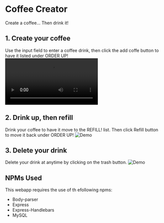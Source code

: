 # Coffee Creator
Create a coffee... Then drink it!
## 1. Create your coffee
Use the input field to enter a coffee drink, then click the add coffe button to have it listed under ORDER UP!
![Alt Text](github.com/danielaine3/CoffeeCreator/blob/master/public/assets/img/CreateCoffee.mov)

## 2. Drink up, then refill
Drink your coffee to have it move to the REFILL! list. Then click Refill button to move it back under ORDER UP!
![Demo](https://user-images.githubusercontent.com/30851569/37249392-03c3fbaa-24ac-11e8-9c9e-81e17de5c0b4.gif)

## 3. Delete your drink
Delete your drink at anytime by clicking on the trash button.
![Demo](https://user-images.githubusercontent.com/30851569/37249393-06d1a00e-24ac-11e8-9692-7c13be30d7dd.gif)

## NPMs Used
This webapp requires the use of th efollowing npms:
* Body-parser
* Express
* Express-Handlebars
* MySQL



